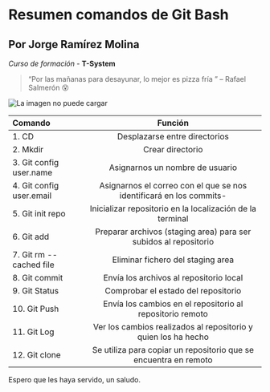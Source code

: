 # Resumen comandos de Git Bash
## Por Jorge Ramírez Molina

<!--Hola! no me puedes ver 😁-->

_Curso de formación_ - **T-System**

>“Por las mañanas para desayunar, lo mejor es pizza fría ” – Rafael Salmerón 😵


![La imagen no puede cargar](https://th.bing.com/th/id/R.79309b751fc01736ea1cc3d786b25651?rik=rurHNX620eLm%2fA&pid=ImgRaw&r=0 "Corgi saltando al agua, se le ve fresco 💦💦")

|Comando |Función | 
|:--- |:----: |
|1. CD | Desplazarse entre directorios |
|2. Mkdir| Crear directorio |
|3. Git config user.name| Asignarnos un nombre de usuario |
|4. Git config user.email| Asignarnos el correo con el que se nos identificará en los commits- |
|5. Git init repo| Inicializar repositorio en la localización de la terminal |
|6. Git add| Preparar archivos (staging area) para ser subidos al repositorio |
|7. Git rm --cached file| Eliminar fichero del staging area |
|8. Git commit| Envía los archivos al repositorio local |
|9. Git Status| Comprobar el estado del repositorio |
|10. Git Push| Envía los cambios en el repositorio al repositorio remoto |
|11. Git Log| Ver los cambios realizados al repositorio y quien los ha hecho |
|12. Git clone| Se utiliza para copiar un repositorio que se encuentra en remoto |


Espero que les haya servido, un saludo.
